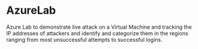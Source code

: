 # AzureLab
Azure Lab to demonstrate live attack on a Virtual Machine and tracking the IP addresses of attackers and identify and categorize  them in the regions ranging from most unsuccessful attempts to successful logins.
